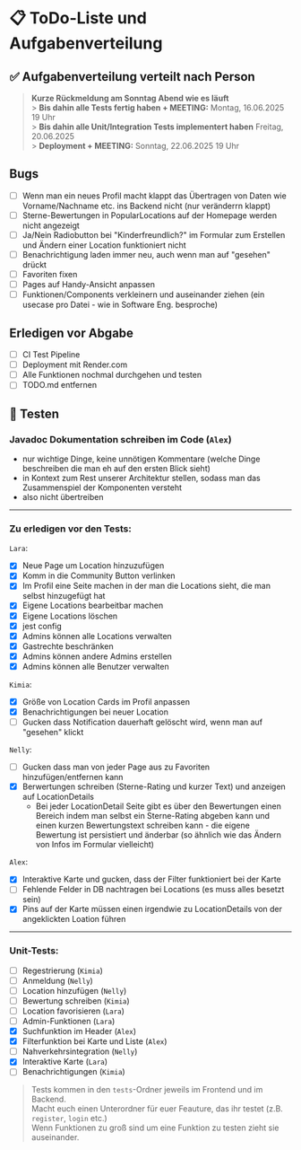 # 📋 ToDo-Liste und Aufgabenverteilung

## ✅ Aufgabenverteilung verteilt nach Person

> **Kurze Rückmeldung am Sonntag Abend wie es läuft** <br> > **Bis dahin alle Tests fertig haben + MEETING:** Montag, 16.06.2025 19 Uhr <br> > **Bis dahin alle Unit/Integration Tests implementert haben** Freitag, 20.06.2025 <br> > **Deployment + MEETING:** Sonntag, 22.06.2025 19 Uhr

## Bugs

- [ ] Wenn man ein neues Profil macht klappt das Übertragen von Daten wie Vorname/Nachname etc. ins Backend nicht (nur veränderrn klappt)
- [ ] Sterne-Bewertungen in PopularLocations auf der Homepage werden nicht angezeigt
- [ ] Ja/Nein Radiobutton bei "Kinderfreundlich?" im Formular zum Erstellen und Ändern einer Location funktioniert nicht
- [ ] Benachrichtigung laden immer neu, auch wenn man auf "gesehen" drückt
- [ ] Favoriten fixen
- [ ] Pages auf Handy-Ansicht anpassen
- [ ] Funktionen/Components verkleinern und auseinander ziehen (ein usecase pro Datei - wie in Software Eng. besproche)

## Erledigen vor Abgabe

- [ ] CI Test Pipeline
- [ ] Deployment mit Render.com
- [ ] Alle Funktionen nochmal durchgehen und testen
- [ ] TODO.md entfernen

## 🧪 Testen

### Javadoc Dokumentation schreiben im Code (`Alex`)

- nur wichtige Dinge, keine unnötigen Kommentare (welche Dinge beschreiben die man eh auf den ersten Blick sieht)
- in Kontext zum Rest unserer Architektur stellen, sodass man das Zusammenspiel der Komponenten versteht
- also nicht übertreiben

---

### Zu erledigen vor den Tests:

`Lara`:

- [x] Neue Page um Location hinzuzufügen
- [x] Komm in die Community Button verlinken
- [x] Im Profil eine Seite machen in der man die Locations sieht, die man selbst hinzugefügt hat
- [x] Eigene Locations bearbeitbar machen
- [x] Eigene Locations löschen
- [x] jest config
- [x] Admins können alle Locations verwalten
- [x] Gastrechte beschränken
- [x] Admins können andere Admins erstellen
- [x] Admins können alle Benutzer verwalten

`Kimia`:

- [x] Größe von Location Cards im Profil anpassen
- [x] Benachrichtigungen bei neuer Location
- [ ] Gucken dass Notification dauerhaft gelöscht wird, wenn man auf "gesehen" klickt

`Nelly`:

- [ ] Gucken dass man von jeder Page aus zu Favoriten hinzufügen/entfernen kann
- [x] Berwertungen schreiben (Sterne-Rating und kurzer Text) und anzeigen auf LocationDetails
  - Bei jeder LocationDetail Seite gibt es über den Bewertungen einen Bereich indem man selbst ein
    Sterne-Rating abgeben kann und einen kurzen Bewertungstext schreiben kann - die eigene Bewertung ist persistiert und änderbar (so ähnlich wie das Ändern von Infos im Formular vielleicht)

`Alex`:

- [x] Interaktive Karte und gucken, dass der Filter funktioniert bei der Karte
- [ ] Fehlende Felder in DB nachtragen bei Locations (es muss alles besetzt sein)
- [x] Pins auf der Karte müssen einen irgendwie zu LocationDetails von der angeklickten Loation führen

---

### Unit-Tests:

- [ ] Regestrierung (`Kimia`)
- [ ] Anmeldung (`Nelly`)
- [ ] Location hinzufügen (`Nelly`)
- [ ] Bewertung schreiben (`Kimia`)
- [ ] Location favorisieren (`Lara`)
- [ ] Admin-Funktionen (`Lara`)
- [x] Suchfunktion im Header (`Alex`)
- [x] Filterfunktion bei Karte und Liste (`Alex`)
- [ ] Nahverkehrsintegration (`Nelly`)
- [x] Interaktive Karte (`Lara`)
- [ ] Benachrichtigungen (`Kimia`)

> Tests kommen in den `tests`-Ordner jeweils im Frontend und im Backend.<br>
> Macht euch einen Unterordner für euer Feauture, das ihr testet (z.B. `register`, `login` etc.) <br>
> Wenn Funktionen zu groß sind um eine Funktion zu testen zieht sie auseinander. <br>

